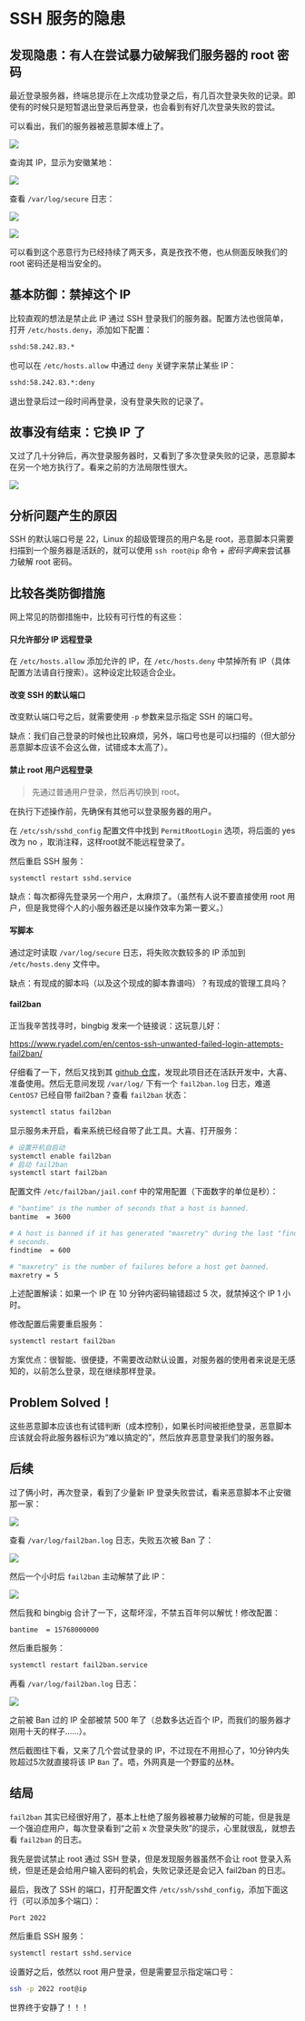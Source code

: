 
# SSH 服务的隐患

## 发现隐患：有人在尝试暴力破解我们服务器的 root 密码

最近登录服务器，终端总提示在上次成功登录之后，有几百次登录失败的记录。即使有的时候只是短暂退出登录后再登录，也会看到有好几次登录失败的尝试。  

可以看出，我们的服务器被恶意脚本缠上了。  

![](media/15453014764329.jpg)

查询其 IP，显示为安徽某地：  

![](media/15452952345985.jpg)

查看 `/var/log/secure` 日志：  

![](media/15452976434904.jpg)

![](media/15452976997988.jpg)

可以看到这个恶意行为已经持续了两天多，真是孜孜不倦，也从侧面反映我们的 root 密码还是相当安全的。  

## 基本防御：禁掉这个 IP

比较直观的想法是禁止此 IP 通过 SSH 登录我们的服务器。配置方法也很简单，打开 `/etc/hosts.deny`，添加如下配置：  

```bash
sshd:58.242.83.*
```

也可以在 `/etc/hosts.allow` 中通过 `deny` 关键字来禁止某些 IP：  

```bash
sshd:58.242.83.*:deny
```

退出登录后过一段时间再登录，没有登录失败的记录了。

## 故事没有结束：它换 IP 了

又过了几十分钟后，再次登录服务器时，又看到了多次登录失败的记录，恶意脚本在另一个地方执行了。看来之前的方法局限性很大。  

![](media/15453017250010.jpg)

## 分析问题产生的原因

SSH 的默认端口号是 22，Linux 的超级管理员的用户名是 root，恶意脚本只需要扫描到一个服务器是活跃的，就可以使用 `ssh root@ip` 命令 + *密码字典*来尝试暴力破解 root 密码。

## 比较各类防御措施

网上常见的防御措施中，比较有可行性的有这些：  

#### 只允许部分 IP 远程登录

在 `/etc/hosts.allow` 添加允许的 IP，在 `/etc/hosts.deny` 中禁掉所有 IP（具体配置方法请自行搜索）。这种设定比较适合企业。  

#### 改变 SSH 的默认端口

改变默认端口号之后，就需要使用 `-p` 参数来显示指定 SSH 的端口号。

缺点：我们自己登录的时候也比较麻烦，另外，端口号也是可以扫描的（但大部分恶意脚本应该不会这么做，试错成本太高了）。

#### 禁止 root 用户远程登录

> 先通过普通用户登录，然后再切换到 root。

在执行下述操作前，先确保有其他可以登录服务器的用户。  

在 `/etc/ssh/sshd_config` 配置文件中找到 `PermitRootLogin` 选项，将后面的 yes 改为 no ，取消注释，这样root就不能远程登录了。  

然后重启 SSH 服务：  

```bash
systemctl restart sshd.service
```

缺点：每次都得先登录另一个用户，太麻烦了。（虽然有人说不要直接使用 root 用户，但是我觉得个人的小服务器还是以操作效率为第一要义。）

#### 写脚本

通过定时读取 `/var/log/secure` 日志，将失败次数较多的 IP 添加到 `/etc/hosts.deny` 文件中。  

缺点：有现成的脚本吗（以及这个现成的脚本靠谱吗）？有现成的管理工具吗？  

#### fail2ban

正当我辛苦找寻时，bingbig 发来一个链接说：这玩意儿好：    

https://www.ryadel.com/en/centos-ssh-unwanted-failed-login-attempts-fail2ban/  

仔细看了一下，然后又找到其 [github 仓库](https://github.com/fail2ban/fail2ban)，发现此项目还在活跃开发中，大喜、准备使用。然后无意间发现 `/var/log/` 下有一个 `fail2ban.log` 日志，难道 `CentOS7` 已经自带 fail2ban？查看 `fail2ban` 状态：     

```bash
systemctl status fail2ban
```

显示服务未开启，看来系统已经自带了此工具。大喜、打开服务：

```bash
# 设置开机自启动
systemctl enable fail2ban
# 启动 fail2ban
systemctl start fail2ban
```

配置文件 `/etc/fail2ban/jail.conf` 中的常用配置（下面数字的单位是秒）：  

```bash
# "bantime" is the number of seconds that a host is banned.
bantime  = 3600

# A host is banned if it has generated "maxretry" during the last "findtime"
# seconds.
findtime  = 600

# "maxretry" is the number of failures before a host get banned.
maxretry = 5
```

上述配置解读：如果一个 IP 在 10 分钟内密码输错超过 5 次，就禁掉这个 IP 1 小时。  

修改配置后需要重启服务：  

```bash
systemctl restart fail2ban
```

方案优点：很智能、很便捷，不需要改动默认设置，对服务器的使用者来说是无感知的，以前怎么登录，现在继续那样登录。  

## Problem Solved！

这些恶意脚本应该也有试错判断（成本控制），如果长时间被拒绝登录，恶意脚本应该就会将此服务器标识为“难以搞定的”，然后放弃恶意登录我们的服务器。 

## 后续

过了俩小时，再次登录，看到了少量新 IP 登录失败尝试，看来恶意脚本不止安徽那一家：  

![](media/15453087982266.jpg)


查看 `/var/log/fail2ban.log` 日志，失败五次被 Ban 了：     

![](media/15453088691957.jpg)

然后一个小时后 `fail2ban` 主动解禁了此 IP：  

![](media/15453089214608.jpg)

然后我和 bingbig 合计了一下，这帮坏淫，不禁五百年何以解忧！修改配置：

```
bantime  = 15768000000
```

然后重启服务：  

```bash
systemctl restart fail2ban.service
```

再看 `/var/log/fail2ban.log` 日志：  

![](media/15453097040826.jpg)

之前被 Ban 过的 IP 全部被禁 500 年了（总数多达近百个 IP，而我们的服务器才刚用十天的样子……）。  

然后截图往下看，又来了几个尝试登录的 IP，不过现在不用担心了，10分钟内失败超过5次就直接将该 IP `Ban` 了。唔，外网真是一个野蛮的丛林。

## 结局

`fail2ban` 其实已经很好用了，基本上杜绝了服务器被暴力破解的可能，但是我是一个强迫症用户，每次登录看到“之前 x 次登录失败”的提示，心里就很乱，就想去看 `fail2ban` 的日志。  

我先是尝试禁止 root 通过 SSH 登录，但是发现服务器虽然不会让 root 登录入系统，但是还是会给用户输入密码的机会，失败记录还是会记入 fail2ban 的日志。  

最后，我改了 SSH 的端口，打开配置文件 `/etc/ssh/sshd_config`，添加下面这行（可以添加多个端口）：  

```bash
Port 2022
```
 
然后重启 SSH 服务：  

```bash
systemctl restart sshd.service
```

设置好之后，依然以 root 用户登录，但是需要显示指定端口号：  

```bash
ssh -p 2022 root@ip
```

世界终于安静了！！！


